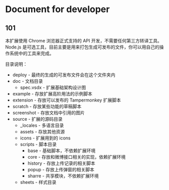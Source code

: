 # Document for developer

## 101

本扩展使用 Chrome 浏览器正式支持的 API 开发，不需要任何第三方转译工具。
Node.js 是可选工具，目前主要是用来打包生成可发布的文件，你可以用自己的操作系统中的工具来完成。

目录说明：

- deploy - 最终的生成的可发布文件会在这个文件夹内
- doc - 文档目录
    - spec.vsdx - 扩展基础架构设计图
- example - 存放扩展高阶用法的示例脚本
- extension - 存放可以发布的 Tampermonkey 扩展脚本
- scratch - 存放某些功能的草稿脚本
- screenshot - 存放文档中引用的图片
- source - 扩展的源码目录
    - _locales - 多语言目录
    - assets - 存放其他资源
    - icons - 扩展用到的 icons
    - scripts - 脚本目录
        - base - 基础脚本，不依赖扩展环境
        - core - 存放和微博接口相关的实现，依赖扩展环境
        - history - 存放上传记录的相关脚本
        - popup - 存放上传弹窗的相关脚本
        - sharre - 共享模块，不依赖扩展环境
    - sheets - 样式目录
